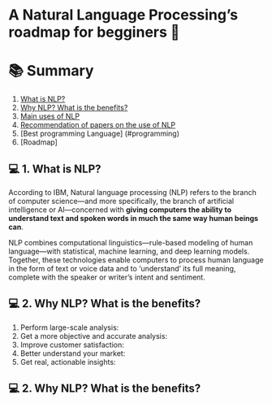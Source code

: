 # A Natural Language Processing’s roadmap for begginers :robot: 

<a id="sumario"></a>
# :books: Summary
1. [What is NLP?](#what)
2. [Why NLP? What is the benefits?](#why)
3. [Main uses of NLP](#uses)
4. [Recommendation of papers on the use of NLP](#papers)
5. [Best programming Language] (#programming)
6. [Roadmap]


<a name="what"></a>
## :computer: 1. What is NLP?

According to IBM, Natural language processing (NLP) refers to the branch of computer science—and more specifically, the branch of artificial intelligence or AI—concerned with **giving computers the ability to understand text and spoken words in much the same way human beings can**. 

NLP combines computational linguistics—rule-based modeling of human language—with statistical, machine learning, and deep learning models. Together, these technologies enable computers to process human language in the form of text or voice data and to ‘understand’ its full meaning, complete with the speaker or writer’s intent and sentiment.


<a name="why"></a>
## :computer: 2. Why NLP? What is the benefits?

1. Perform large-scale analysis:
2. Get a more objective and accurate analysis: 
3. Improve customer satisfaction: 
4. Better understand your market:
5. Get real, actionable insights: 

<a name="why"></a>
## :computer: 2. Why NLP? What is the benefits?


